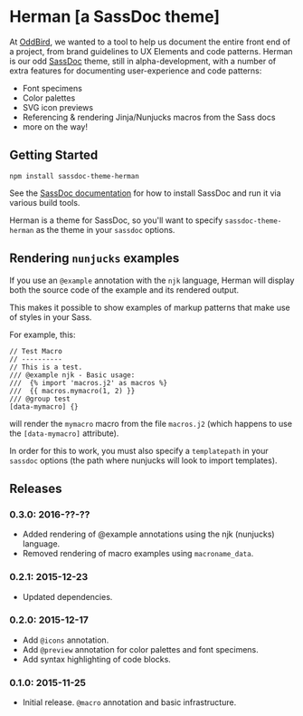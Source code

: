 Herman [a SassDoc theme]
========================

At [OddBird][oddbird],
we wanted to a tool to help us
document the entire front end of a project,
from brand guidelines to UX Elements and code patterns.
Herman is our odd [SassDoc][SassDoc] theme,
still in alpha-development,
with a number of extra features for documenting
user-experience and code patterns:

- Font specimens
- Color palettes
- SVG icon previews
- Referencing & rendering Jinja/Nunjucks macros from the Sass docs
- more on the way!

[oddbird]: http://oddbird.net/
[SassDoc]: http://sassdoc.com/


Getting Started
---------------

```
npm install sassdoc-theme-herman
```

See the [SassDoc documentation](http://sassdoc.com/getting-started/)
for how to install SassDoc and run it via various build tools.

Herman is a theme for SassDoc,
so you'll want to specify `sassdoc-theme-herman`
as the theme in your `sassdoc` options.


Rendering `nunjucks` examples
-----------------------------

If you use an `@example` annotation with the `njk` language,
Herman will display both the source code of the example
and its rendered output.

This makes it possible to show examples of markup patterns
that make use of styles in your Sass.

For example, this:

	// Test Macro
	// ----------
	// This is a test.
	/// @example njk - Basic usage:
	///  {% import 'macros.j2' as macros %}
	///  {{ macros.mymacro(1, 2) }}
	/// @group test
	[data-mymacro] {}

will render the `mymacro` macro from the file `macros.j2`
(which happens to use the `[data-mymacro]` attribute).

In order for this to work,
you must also specify a `templatepath` in your `sassdoc` options
(the path where nunjucks will look to import templates).


Releases
--------

### 0.3.0: 2016-??-??

- Added rendering of @example annotations using the njk (nunjucks) language.
- Removed rendering of macro examples using `macroname_data`.

### 0.2.1: 2015-12-23

- Updated dependencies.

### 0.2.0: 2015-12-17

- Add `@icons` annotation.
- Add `@preview` annotation for color palettes and font specimens.
- Add syntax highlighting of code blocks.

### 0.1.0: 2015-11-25

- Initial release. `@macro` annotation and basic infrastructure.
